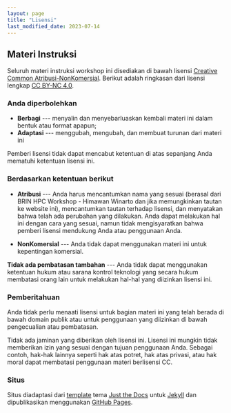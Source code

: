 ```yaml
---
layout: page
title: "Lisensi"
last_modified_date: 2023-07-14
---
```

## Materi Instruksi

Seluruh materi instruksi workshop ini disediakan di bawah lisensi [Creative Common Atribusi-NonKomersial][cc-human]. Berikut adalah ringkasan dari lisensi lengkap [CC BY-NC 4.0][cc-legal].

### Anda diperbolehkan

* **Berbagi** --- menyalin dan menyebarluaskan kembali materi ini dalam bentuk atau format apapun;
* **Adaptasi** ---  menggubah, mengubah, dan membuat turunan dari materi ini

Pemberi lisensi tidak dapat mencabut ketentuan di atas sepanjang Anda mematuhi ketentuan lisensi ini.

### Berdasarkan ketentuan berikut

* **Atribusi** --- Anda harus mencantumkan nama yang sesuai (berasal dari BRIN HPC Workshop - Himawan Winarto dan jika memungkinkan tautan ke website ini), mencantumkan tautan terhadap lisensi, dan menyatakan bahwa telah ada perubahan yang dilakukan. Anda dapat melakukan hal ini dengan cara yang sesuai, namun tidak mengisyaratkan bahwa pemberi lisensi mendukung Anda atau penggunaan Anda.

* **NonKomersial** --- Anda tidak dapat menggunakan materi ini untuk kepentingan komersial.

**Tidak ada pembatasan tambahan** --- Anda tidak dapat menggunakan ketentuan hukum atau sarana kontrol teknologi yang secara hukum membatasi orang lain untuk melakukan hal-hal yang diizinkan lisensi ini.

### Pemberitahuan

Anda tidak perlu menaati lisensi untuk bagian materi ini yang telah berada di bawah domain publik atau untuk penggunaan yang diizinkan di bawah pengecualian atau pembatasan.

Tidak ada jaminan yang diberikan oleh lisensi ini. Lisensi ini mungkin tidak memberikan izin yang sesuai dengan tujuan penggunaan Anda. Sebagai contoh, hak-hak lainnya seperti hak atas potret, hak atas privasi, atau hak moral dapat membatasi penggunaan materi berlisensi CC.

### Situs

Situs diadaptasi dari [template][jtd-template] tema [Just the Docs] untuk [Jekyll] dan dipublikasikan menggunakan [GitHub Pages].

[cc-human]: https://creativecommons.org/licenses/by-nc/4.0/deed.id
[cc-legal]: https://creativecommons.org/licenses/by-nc/4.0/legalcode.id
[jtd-template]: https://github.com/just-the-docs/just-the-docs-template
[Jekyll]: https://jekyllrb.com
[Just the Docs]: https://just-the-docs.github.io/just-the-docs/
[GitHub Pages]: https://docs.github.com/en/pages
